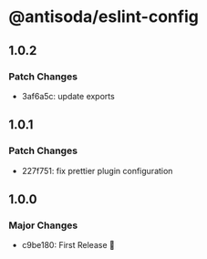 # @antisoda/eslint-config

## 1.0.2

### Patch Changes

- 3af6a5c: update exports

## 1.0.1

### Patch Changes

- 227f751: fix prettier plugin configuration

## 1.0.0

### Major Changes

- c9be180: First Release 🎉
